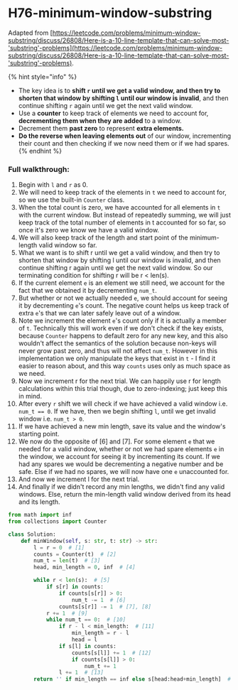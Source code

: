 # H76-minimum-window-substring

Adapted from [https://leetcode.com/problems/minimum-window-substring/discuss/26808/Here-is-a-10-line-template-that-can-solve-most-'substring'-problems](https://leetcode.com/problems/minimum-window-substring/discuss/26808/Here-is-a-10-line-template-that-can-solve-most-'substring'-problems). 

{% hint style="info" %}
* The key idea is to **shift `r` until we get a valid window, and then try to shorten that window by shifting `l` until our window is invalid**, and then continue shifting `r` again until we get the next valid window. 
* Use a **counter** to keep track of elements we need to account for, **decrementing them when they are added** to a window. 
* Decrement them **past zero** to represent **extra elements.** 
* **Do the reverse when leaving elements out** of our window, incrementing their count and then checking if we now need them or if we had spares. 
{% endhint %}

### Full walkthrough: 

1. Begin with `l` and `r` as 0.
2. We will need to keep track of the elements in `t` we need to account for, so we use the built-in `Counter` class.
3. When the total count is zero, we have accounted for all elements in `t` with the current window. But instead of repeatedly summing, we will just keep track of the total number of elements in t accounted for so far, so once it's zero we know we have a valid window.
4. We will also keep track of the length and start point of the minimum-length valid window so far.
5. What we want is to shift r until we get a valid window, and then try to shorten that window by shifting l until our window is invalid, and then continue shifting r again until we get the next valid window. So our terminating condition for shifting r will be r &lt; len\(s\).
6. If the current element `e` is an element we still need, we account for the fact that we obtained it by decrementing `num_t`.
7. But whether or not we actually needed `e`, we should account for seeing it by decrementing `e`'s count. The negative count helps us keep track of extra `e`'s that we can later safely leave out of a window.
8. Note we increment the element `e`'s count only if it is actually a member of `t`. Technically this will work even if we don't check if the key exists, because `Counter` happens to default zero for any new key, and this also wouldn't affect the semantics of the solution because non-keys will never grow past zero, and thus will not affect `num_t`. However in this implementation we only manipulate the keys that exist in `t` - I find it easier to reason about, and this way `counts` uses only as much space as we need.
9. Now we increment r for the next trial. We can happily use r for length calculations within this trial though, due to zero-indexing; just keep this in mind.
10. After every `r` shift we will check if we have achieved a valid window i.e. `num_t == 0`. If we have, then we begin shifting `l`, until we get invalid window i.e. `num_t > 0`.
11. If we have achieved a new min length, save its value and the window's starting point.
12. We now do the opposite of \[6\] and \[7\]. For some element `e` that we needed for a valid window, whether or not we had spare elements `e` in the window, we account for seeing it by incrementing its count. If we had any spares we would be decrementing a negative number and be safe. Else if we had no spares, we will now have one `e` unaccounted for.
13. And now we increment l for the next trial.
14. And finally if we didn't record any min lengths, we didn't find any valid windows. Else, return the min-length valid window derived from its head and its length.

```python
from math import inf
from collections import Counter

class Solution:
    def minWindow(self, s: str, t: str) -> str:
        l = r = 0  # [1]
        counts = Counter(t)  # [2]
        num_t = len(t)  # [3]
        head, min_length = 0, inf  # [4]

        while r < len(s):  # [5]
            if s[r] in counts:
                if counts[s[r]] > 0:
                    num_t -= 1  # [6]
                counts[s[r]] -= 1  # [7], [8]
            r += 1  # [9]
            while num_t == 0:  # [10]
                if r - l < min_length:  # [11]
                    min_length = r - l
                    head = l
                if s[l] in counts:
                    counts[s[l]] += 1  # [12]
                    if counts[s[l]] > 0:
                        num_t += 1
                l += 1  # [13]
        return '' if min_length == inf else s[head:head+min_length]  # [14]

```

